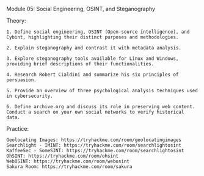 Module 05: Social Engineering, OSINT, and Steganography

Theory:

    1. Define social engineering, OSINT (Open-source intelligence), and Cybint, highlighting their distinct purposes and methodologies.

    2. Explain steganography and contrast it with metadata analysis.

    3. Explore steganography tools available for Linux and Windows, providing brief descriptions of their functionalities.

    4. Research Robert Cialdini and summarize his six principles of persuasion.

    5. Provide an overview of three psychological analysis techniques used in cybersecurity.

    6. Define archive.org and discuss its role in preserving web content. Conduct a search on your own social networks to verify historical data.

Practice:

    Geolocating Images: https://tryhackme.com/room/geolocatingimages
    Searchlight - IMINT: https://tryhackme.com/room/searchlightosint
    KaffeeSec - SomeSINT: https://tryhackme.com/room/searchlightosint
    OhSINT: https://tryhackme.com/room/ohsint
    WebOSINT: https://tryhackme.com/room/webosint
    Sakura Room: https://tryhackme.com/room/sakura
